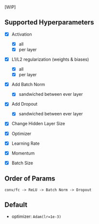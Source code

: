 [WIP]

## Supported Hyperparameters

- [x] Activation
    - [x] all
    - [x] per layer
- [x] L1/L2 regularization (weights & biases)
    - [x] all
    - [x] per layer
- [x] Add Batch Norm
    - [x] sandwiched between ever layer
- [x] Add Dropout
    - [x] sandwiched between ever layer
- [x] Change Hidden Layer Size
- [x] Optimizer
- [x] Learning Rate
- [x] Momentum
- [x] Batch Size


## Order of Params

`conv/fc -> ReLU -> Batch Norm -> Dropout`

## Default

- optimizer: `Adam(lr=1e-3)`
